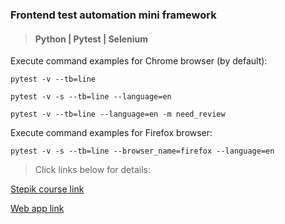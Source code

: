 ### Frontend test automation mini framework

> #### Python | Pytest | Selenium

Execute command examples for Chrome browser (by default):

`pytest -v --tb=line`

`pytest -v -s --tb=line --language=en`

`pytest -v --tb=line --language=en -m need_review`

Execute command examples for Firefox browser:

`pytest -v -s --tb=line --browser_name=firefox --language=en`

> Click links below for details:

[Stepik course link](https://stepik.org/course/575/)

[Web app link](http://selenium1py.pythonanywhere.com/)
